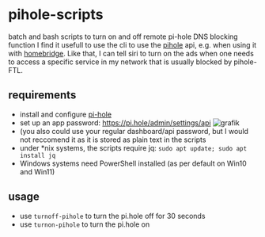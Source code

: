 # pihole-scripts
batch and bash scripts to turn on and off remote pi-hole DNS blocking function
I find it usefull to use the cli to use the [pihole](https://github.com/pi-hole/pi-hole) api, e.g. when using it with [homebridge](https://github.com/homebridge/homebridge). Like that, I can tell siri to turn on the ads when one needs to access a specific service in my network that is usually blocked by pihole-FTL.
## requirements
- install and configure [pi-hole](https://pi-hole.net/)
- set up an app password: https://pi.hole/admin/settings/api
![grafik](https://github.com/user-attachments/assets/617979f0-269b-47ea-9b09-be9df514209f)
- (you also could use your regular dashboard/api password, but I would not reccomend it as it is stored as plain text in the scripts
- under *nix systems, the scripts require jq: `sudo apt update; sudo apt install jq`
- Windows systems need PowerShell installed (as per default on Win10 and Win11)
## usage
- use `turnoff-pihole` to turn the pi.hole off for 30 seconds
- use `turnon-pihole` to turn the pi.hole on
